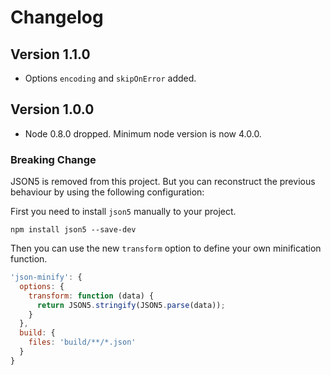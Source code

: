 # Changelog

## Version 1.1.0

 * Options `encoding` and `skipOnError` added.

## Version 1.0.0

 * Node 0.8.0 dropped. Minimum node version is now 4.0.0.

### Breaking Change

JSON5 is removed from this project. But you can reconstruct the previous behaviour by using the following configuration:

First you need to install `json5` manually to your project.

```
npm install json5 --save-dev
```

Then you can use the new `transform` option to define your own minification function.

```js
'json-minify': {
  options: {
    transform: function (data) {
      return JSON5.stringify(JSON5.parse(data));
    }
  },
  build: {
    files: 'build/**/*.json'
  }
}
```